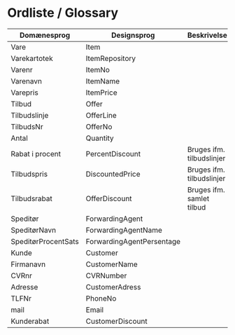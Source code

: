 ﻿# Ordliste / Glossary

| Domænesprog | Designsprog | Beskrivelse |
|---|---|---|
|Vare|Item|
|Varekartotek|ItemRepository|
|Varenr|ItemNo|
|Varenavn|ItemName|
|Varepris|ItemPrice|
|Tilbud|Offer|
|Tilbudslinje|OfferLine|
|TilbudsNr|OfferNo|
|Antal|Quantity|
|Rabat i procent|PercentDiscount|Bruges ifm. tilbudslinjer|
|Tilbudspris|DiscountedPrice|Bruges ifm. tilbudslinjer|
|Tilbudsrabat|OfferDiscount|Bruges ifm. samlet tilbud|
|Speditør|ForwardingAgent|
|SpeditørNavn|ForwardingAgentName|
|SpeditørProcentSats|ForwardingAgentPersentage|
|Kunde|Customer|
|Firmanavn|CustomerName|
|CVRnr|CVRNumber|
|Adresse|CustomerAdress|
|TLFNr|PhoneNo|
|mail|Email|
|Kunderabat|CustomerDiscount|